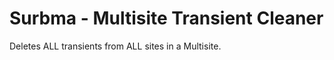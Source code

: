 Surbma - Multisite Transient Cleaner
===================

Deletes ALL transients from ALL sites in a Multisite.

